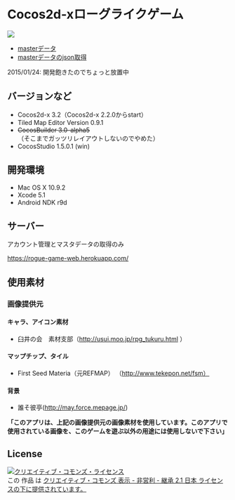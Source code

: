 # Cocos2d-xローグライクゲーム

[![](https://dply.me/ks7a9w/button/small)](https://dply.me/ks7a9w#install)

- [masterデータ](https://docs.google.com/spreadsheets/d/1ElK17LjkOF1EYS0w1TwvziqaeJir0o35PIx9wSeYWXI/edit#gid=1026156113)
- [masterデータのjson取得](https://script.google.com/macros/s/AKfycbxDIVz0IR0o-5VTTAwqnEo1lsFZCYo5s58vBJMYvNYBi8gwO_I/exec)

2015/01/24: 開発飽きたのでちょっと放置中

## バージョンなど
- Cocos2d-x 3.2（Cocos2d-x 2.2.0からstart）
- Tiled Map Editor Version 0.9.1
- ~~CocosBuilder 3.0-alpha5~~（そこまでガッツリレイアウトしないのでやめた）
- CocosStudio 1.5.0.1 (win)

## 開発環境
- Mac OS X 10.9.2
- Xcode 5.1
- Android NDK r9d

## サーバー
アカウント管理とマスタデータの取得のみ

https://rogue-game-web.herokuapp.com/

## 使用素材

### 画像提供元

#### キャラ、アイコン素材
- 臼井の会　素材支部（http://usui.moo.jp/rpg_tukuru.html ）

#### マップチップ、タイル
- First Seed Materia（元REFMAP） （http://www.tekepon.net/fsm）

#### 背景
- 誰そ彼亭(http://may.force.mepage.jp/)

**「このアプリは、上記の画像提供元の画像素材を使用しています。このアプリで使用されている画像を、このゲームを遊ぶ以外の用途には使用しないで下さい」**

## License

<a rel="license" href="http://creativecommons.org/licenses/by-nc-sa/2.1/jp/"><img alt="クリエイティブ・コモンズ・ライセンス" style="border-width:0" src="https://i.creativecommons.org/l/by-nc-sa/2.1/jp/88x31.png" /></a><br />この 作品 は <a rel="license" href="http://creativecommons.org/licenses/by-nc-sa/2.1/jp/">クリエイティブ・コモンズ 表示 - 非営利 - 継承 2.1 日本 ライセンスの下に提供されています。</a>

